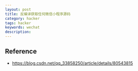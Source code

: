 ```yaml
---
layout: post
title: 反编译获取任何微信小程序源码
category: hacker
tags: hacker
keywords: wechat
description: 
---
```




## Reference

* <https://blog.csdn.net/qq_33858250/article/details/80543815>
